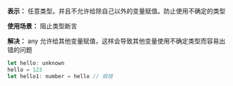 **表示：** 任意类型。并且不允许给除自己以外的变量赋值。防止使用不确定的类型

**使用场景：** 阻止类型断言

**解决：** any 允许给其他变量赋值，这样会导致其他变量使用不确定类型而容易出错的问题

```js
let hello: unknown
hello = 123
let hello1: number = hello // 报错
```